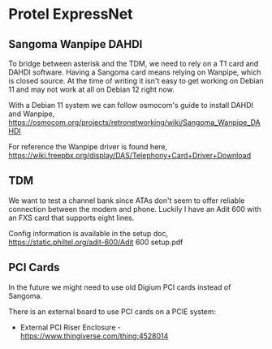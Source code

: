# Protel ExpressNet

## Sangoma Wanpipe DAHDI

To bridge between asterisk and the TDM, we need to rely on a T1 card and DAHDI software. Having a Sangoma card means relying on Wanpipe, which is closed source. At the time of writing it isn't easy to get working on Debian 11 and may not work at all on Debian 12 right now.

With a Debian 11 system we can follow osmocom's guide to install DAHDI and Wanpipe, https://osmocom.org/projects/retronetworking/wiki/Sangoma_Wanpipe_DAHDI

For reference the Wanpipe driver is found here, https://wiki.freepbx.org/display/DAS/Telephony+Card+Driver+Download

## TDM

We want to test a channel bank since ATAs don't seem to offer reliable connection between the modem and phone. Luckily I have an Adit 600 with an FXS card that supports eight lines.

Config information is available in the setup doc, https://static.philtel.org/adit-600/Adit 600 setup.pdf

## PCI Cards

In the future we might need to use old Digium PCI cards instead of Sangoma. 

There is an external board to use PCI cards on a PCIE system:

* External PCI Riser Enclosure - https://www.thingiverse.com/thing:4528014